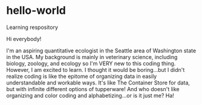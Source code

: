 # hello-world
Learning respository

Hi everybody!

I'm an aspiring quantitative ecologist in the Seattle area of Washington state in the USA. My background is mainly in veterinary science, including biology, zoology, and ecology so I'm VERY new to this coding thing. However, I am excited to learn. I thought it would be boring...but I didn't realize coding is like the epitome of organizing data in easily understandable and workable ways. It's like The Container Store for data, but with infinite different options of tupperware! And who doesn't like organizing and color coding and alphabetizing...or is it just me? Ha!
